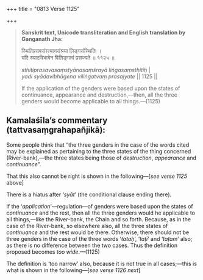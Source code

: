 +++
title = "0813 Verse 1125"

+++
> **Sanskrit text, Unicode transliteration and English translation by Ganganath Jha:** 
>
> स्थितिप्रसवसंस्त्यानसंश्रया लिङ्गसंस्थितिः ।  
> यदि स्यादविभागेन विलिङ्गत्वं प्रसज्यते ॥ ११२५ ॥ 
>
> *sthitiprasavasaṃstyānasaṃśrayā liṅgasaṃsthitiḥ* \|  
> *yadi syādavibhāgena viliṅgatvaṃ prasajyate* \|\| 1125 \|\| 
>
> If the application of the genders were based upon the states of continuance, appearance and destruction,—then, all the three genders would become applicable to all things.—(1125)



## Kamalaśīla’s commentary (tattvasaṃgrahapañjikā):

Some people think that “the three genders in the case of the words cited may be explained as pertaining to the three states of the thing concerned (River-bank),—the three states being those of *destruction*, *appearance* and *continuance*”.

That this also cannot be right is shown in the following—[*see verse 1125* above]

There is a hiatus after ‘*syāt*’ (the conditional clause ending there).

If the ‘*application*’—regulation—of genders were based upon the states of *continuance* and the rest, then all the three genders would he applicable to all things,—like the River-bank, the Chain and so forth. Because, as in the case of the River-bank, so elsewhere also, all the three states of *continuance* and the rest would be there. Otherwise, there should not be three genders in the case of the three words ‘*tataḥ*’, ‘*taṭī*’ and ‘*taṭam*’ also; as there is no difference between the two cases. Thus the definition proposed becomes *too wide*.—(1125)

The definition is ‘too narrow’ also, because it is not true in all cases;—this is what is shown in the following—[*see verse 1126 next*]


